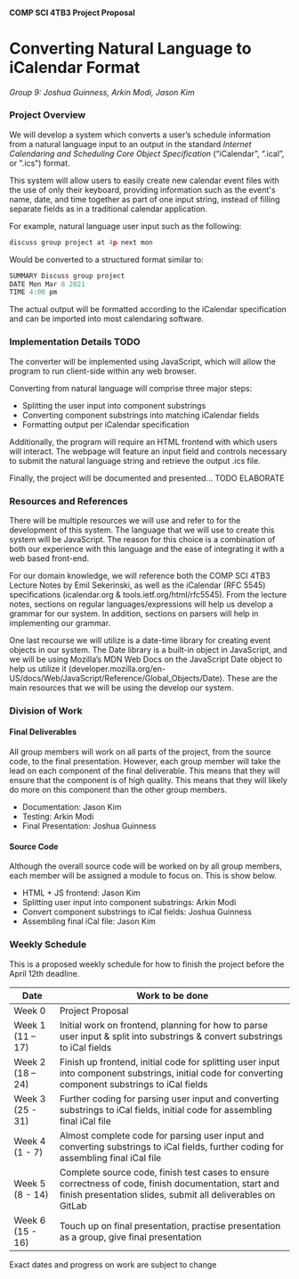 #### COMP SCI 4TB3 Project Proposal
# Converting Natural Language to iCalendar Format 
_Group 9: Joshua Guinness, Arkin Modi, Jason Kim_


### Project Overview
We will develop a system which converts a user’s schedule information from a natural language input to an output in the standard *Internet Calendaring and Scheduling Core Object Specification* (“iCalendar”, “.ical”, or ".ics") format. 

This system will allow users to easily create new calendar event files with the use of only their keyboard, providing information such as the event's name, date, and time together as part of one input string, instead of filling separate fields as in a traditional calendar application. 


For example, natural language user input such as the following:
```js
discuss group project at 4p next mon
```
Would be converted to a structured format similar to:
```js
SUMMARY Discuss group project
DATE Mon Mar 8 2021
TIME 4:00 pm
```
The actual output will be formatted according to the iCalendar specification and can be imported into most calendaring software.


### Implementation Details TODO
The converter will be implemented using JavaScript, which will allow the program to run client-side within any web browser.

Converting from natural language will comprise three major steps:
- Splitting the user input into component substrings
- Converting component substrings into matching iCalendar fields
- Formatting output per iCalendar specification

Additionally, the program will require an HTML frontend with which users will interact. The webpage will feature an input field and controls necessary to submit the natural language string and retrieve the output .ics file.

Finally, the project will be documented and presented... TODO ELABORATE


### Resources and References 
There will be multiple resources we will use and refer to for the development of this system. The language that we will use to create this system will be JavaScript. The reason for this choice is a combination of both our experience with this language and the ease of integrating it with a web based front-end. 

For our domain knowledge, we will reference both the COMP SCI 4TB3 Lecture Notes by Emil Sekerinski, as well as the iCalendar (RFC 5545) specifications (icalendar.org & tools.ietf.org/html/rfc5545). From the lecture notes, sections on regular languages/expressions will help us develop a grammar for our system. In addition, sections on parsers will help in implementing our grammar. 

One last recourse we will utilize is a date-time library for creating event objects in our system. The Date library is a built-in object in JavaScript, and we will be using Mozilla’s MDN Web Docs on the JavaScript Date object to help us utilize it (developer.mozilla.org/en-US/docs/Web/JavaScript/Reference/Global_Objects/Date). These are the main resources that we will be using the develop our system. 


### Division of Work

#### Final Deliverables
All group members will work on all parts of the project, from the source code, to the final presentation. However, each group member will take the lead on each component of the final deliverable. This means that they will ensure that the component is of high quality. This means that they will likely do more on this component than the other group members. 

- Documentation: Jason Kim
- Testing: Arkin Modi 
- Final Presentation: Joshua Guinness 

#### Source Code
Although the overall source code will be worked on by all group members, each member will be assigned a module to focus on. This is show below.

- HTML + JS frontend: Jason Kim 
- Splitting user input into component substrings: Arkin Modi 
- Convert component substrings to iCal fields: Joshua Guinness 
- Assembling final iCal file: Jason Kim 


### Weekly Schedule
This is a proposed weekly schedule for how to finish the project before the April 12th deadline.

| Date | Work to be done |
| ------ | ------ |
| Week 0 | Project Proposal |
| Week 1 (11 – 17) | Initial work on frontend, planning for how to parse user input & split into substrings & convert substrings to iCal fields |
| Week 2 (18 – 24) | Finish up frontend, initial code for splitting user input into component substrings,  initial code for converting component substrings to iCal fields |
| Week 3 (25 - 31) | Further coding for parsing user input and converting substrings to iCal fields, initial code for assembling final iCal file |
| Week 4 (1 - 7) | Almost complete code for parsing user input and converting substrings to iCal fields, further coding for assembling final iCal file |
| Week 5 (8 - 14) | Complete source code, finish test cases to ensure correctness of code, finish documentation, start and finish presentation slides, submit all deliverables on GitLab |
| Week 6 (15 - 16) | Touch up on final presentation, practise presentation as a group, give final presentation|

Exact dates and progress on work are subject to change
